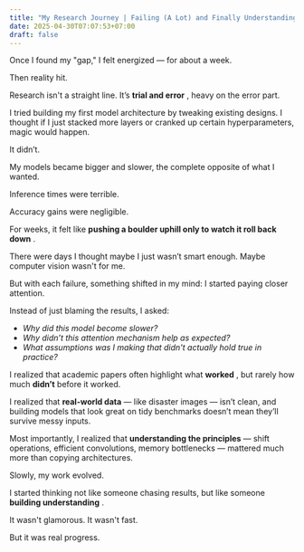 ```yaml
---
title: "My Research Journey | Failing (A Lot) and Finally Understanding How Things Work"
date: 2025-04-30T07:07:53+07:00
draft: false
---
```

Once I found my "gap," I felt energized — for about a week.

Then reality hit.

Research isn't a straight line. It’s  **trial and error** , heavy on the error part.

I tried building my first model architecture by tweaking existing designs. I thought if I just stacked more layers or cranked up certain hyperparameters, magic would happen.

It didn’t.

My models became bigger and slower, the complete opposite of what I wanted.

Inference times were terrible.

Accuracy gains were negligible.

For weeks, it felt like  **pushing a boulder uphill only to watch it roll back down** .

There were days I thought maybe I just wasn’t smart enough. Maybe computer vision wasn't for me.

But with each failure, something shifted in my mind: I started paying closer attention.

Instead of just blaming the results, I asked:

* *Why did this model become slower?*
* *Why didn’t this attention mechanism help as expected?*
* *What assumptions was I making that didn't actually hold true in practice?*

I realized that academic papers often highlight what  **worked** , but rarely how much **didn’t** before it worked.

I realized that **real-world data** — like disaster images — isn’t clean, and building models that look great on tidy benchmarks doesn’t mean they’ll survive messy inputs.

Most importantly, I realized that **understanding the principles** — shift operations, efficient convolutions, memory bottlenecks — mattered much more than copying architectures.

Slowly, my work evolved.

I started thinking not like someone chasing results, but like someone  **building understanding** .

It wasn't glamorous. It wasn't fast.

But it was real progress.
